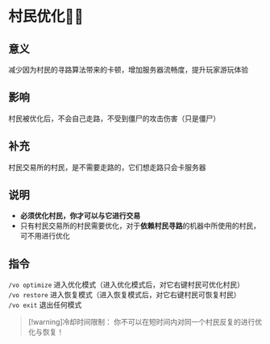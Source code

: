 # 村民优化🧑‍🌾

## 意义
减少因为村民的寻路算法带来的卡顿，增加服务器流畅度，提升玩家游玩体验

## 影响
村民被优化后，不会自己走路，不受到僵尸的攻击伤害（只是僵尸）

## 补充
村民交易所的村民，是不需要走路的，它们想走路只会卡服务器

## 说明
- **必须优化村民，你才可以与它进行交易**
- 只有村民交易所的村民需要优化，对于**依赖村民寻路**的机器中所使用的村民，可不用进行优化

## 指令
`/vo optimize`      进入优化模式（进入优化模式后，对它右键村民可优化村民）  
`/vo restore`       进入恢复模式（进入恢复模式后，对它右键村民可恢复村民）  
`/vo exit`          退出任何模式

> [!warning]冷却时间限制：
> 你不可以在短时间内对同一个村民反复的进行优化与恢复！